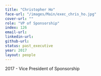 ```yaml
---
title: "Christopher Ho"
face-url: "/images/Main/exec_chris_ho.jpg"
cover-url: ""
role: "VP of Sponsorship"
index: 126
email-url:
linkedin-url:
github-url:
status: past_executive
year: 2017
layout: people
---
```

2017 - Vice President of Sponsorship
